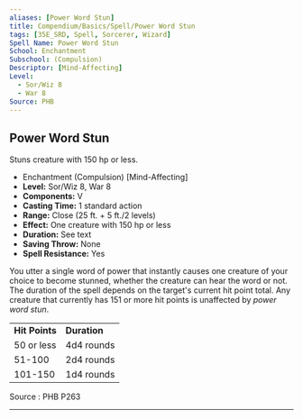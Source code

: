 ```yaml
---
aliases: [Power Word Stun]
title: Compendium/Basics/Spell/Power Word Stun
tags: [35E_SRD, Spell, Sorcerer, Wizard]
Spell Name: Power Word Stun
School: Enchantment
Subschool: (Compulsion)
Descriptor: [Mind-Affecting]
Level:
  - Sor/Wiz 8
  - War 8
Source: PHB
---
```



## Power Word Stun

Stuns creature with 150 hp or less.

*   Enchantment (Compulsion) [Mind-Affecting]
*   **Level:** Sor/Wiz 8, War 8
*   **Components:** V
*   **Casting Time:** 1 standard action
*   **Range:** Close (25 ft. + 5 ft./2 levels)
*   **Effect:** One creature with 150 hp or less
*   **Duration:** See text
*   **Saving Throw:** None
*   **Spell Resistance:** Yes

<p>You utter a single word of power that instantly causes one creature of your choice to become stunned, whether the creature can hear the word or not. The duration of the spell depends on the target's current hit point total. Any creature that currently has 151 or more hit points is unaffected by <i>power word stun</i>.</p><table> <tr decoration="underline"> <td> <b>Hit Points</b> </td> <td> <b>Duration</b> </td> </tr> <tr> <td> 50 or less </td> <td> 4d4 rounds </td> </tr> <tr> <td> 51-100 </td> <td> 2d4 rounds </td> </tr> <tr> <td> 101-150 </td> <td> 1d4 rounds </td> </tr> </table>

Source : PHB P263

---
